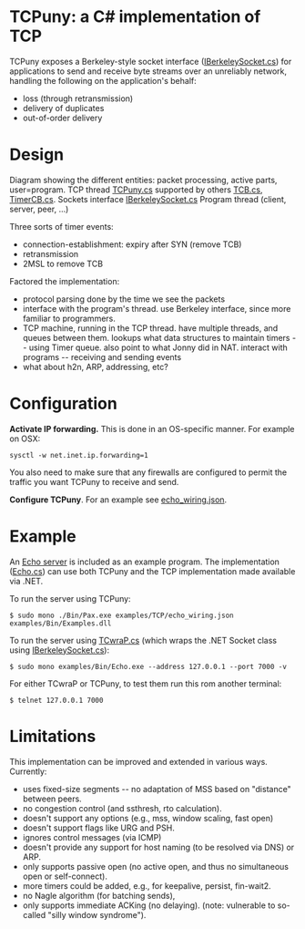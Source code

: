 # TCPuny: a C# implementation of TCP

TCPuny exposes a Berkeley-style socket interface ([IBerkeleySocket.cs](IBerkeleySocket.cs))
for applications to send and receive byte streams over an unreliably network,
handling the following on the application's behalf:
* loss (through retransmission)
* delivery of duplicates
* out-of-order delivery


# Design
Diagram showing the different entities: packet processing, active parts, user=program.
  TCP thread [TCPuny.cs](TCPuny.cs)
   supported by others [TCB.cs](TCB.cs), [TimerCB.cs](TimerCB.cs).
  Sockets interface [IBerkeleySocket.cs](IBerkeleySocket.cs)
  Program thread (client, server, peer, ...)

Three sorts of timer events:
* connection-establishment: expiry after SYN (remove TCB)
* retransmission
* 2MSL to remove TCB


Factored the implementation:
  - protocol parsing done by the time we see the packets
  - interface with the program's thread. use Berkeley interface, since more
    familiar to programmers.
  - TCP machine, running in the TCP thread.
      have multiple threads, and queues between them.
      lookups
        what data structures to maintain
      timers -- using Timer queue. also point to what Jonny did in NAT.
      interact with programs -- receiving and sending events
  - what about h2n, ARP, addressing, etc?


# Configuration
**Activate IP forwarding.** This is done in an OS-specific manner. For example on OSX:
```
sysctl -w net.inet.ip.forwarding=1
```
You also need to make sure that any firewalls are configured to permit the
traffic you want TCPuny to receive and send.

**Configure TCPuny**. For an example see [echo_wiring.json](echo_wiring.json).


# Example
An [Echo server](https://en.wikipedia.org/wiki/Echo_Protocol) is included as an
example program. The implementation ([Echo.cs](Echo.cs)) can use both TCPuny and
the TCP implementation made available via .NET.

To run the server using TCPuny:
```
$ sudo mono ./Bin/Pax.exe examples/TCP/echo_wiring.json examples/Bin/Examples.dll
```

To run the server using [TCwraP.cs](TCwraP.cs) (which wraps the .NET Socket class
using [IBerkeleySocket.cs](IBerkeleySocket.cs)):
```
$ sudo mono examples/Bin/Echo.exe --address 127.0.0.1 --port 7000 -v
```

For either TCwraP or TCPuny, to test them run this rom another terminal:
```
$ telnet 127.0.0.1 7000
```


# Limitations
This implementation can be improved and extended in various ways. Currently:
* uses fixed-size segments -- no adaptation of MSS based on "distance" between peers.
* no congestion control (and ssthresh, rto calculation).
* doesn't support any options (e.g., mss, window scaling, fast open)
* doesn't support flags like URG and PSH.
* ignores control messages (via ICMP)
* doesn't provide any support for host naming (to be resolved via DNS) or ARP.
* only supports passive open (no active open, and thus no simultaneous open or
  self-connect).
* more timers could be added, e.g., for keepalive, persist, fin-wait2.
* no Nagle algorithm (for batching sends),
* only supports immediate ACKing (no delaying).
  (note: vulnerable to so-called "silly window syndrome").
